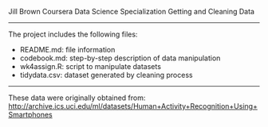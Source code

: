 Jill Brown
Coursera Data Science Specialization
Getting and Cleaning Data

--------------------------------------

The project includes the following files:
- README.md: file information
- codebook.md: step-by-step description of data manipulation
- wk4assign.R: script to manipulate datasets
- tidydata.csv: dataset generated by cleaning process

--------------------------------------

These data were originally obtained from:
http://archive.ics.uci.edu/ml/datasets/Human+Activity+Recognition+Using+Smartphones
